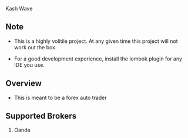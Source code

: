 Kash Wave

Note
---
* This is a highly volitile project. At any given time this project will not work out the box.

* For a good development experience, install the lombok plugin for any IDE you use.

Overview
---

* This is meant to be a forex auto trader

Supported Brokers
---
1) Oanda
